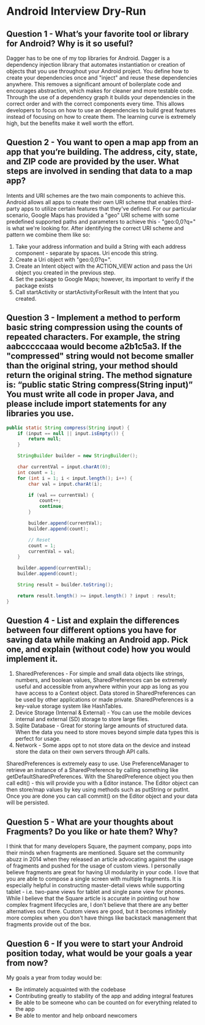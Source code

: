 # Android Interview Dry-Run

## Question 1 - What’s your favorite tool or library for Android? Why is it so useful?
Dagger has to be one of my top libraries for Android. Dagger is a dependency injection library that automates instantiation or creation of objects that you use throughout your Android project. You define how to create your dependencies once and "inject" and reuse these dependencies anywhere. This removes a significant amount of boilerplate code and encourages abstraction, which makes for cleaner and more testable code. Through the use of a dependency graph it builds your dependencies in the correct order and with the correct components every time. This allows developers to focus on how to use an dependencies to build great features instead of focusing on how to create them. The learning curve is extremely high, but the benefits make it well worth the effort.

## Question 2 - You want to open a map app from an app that you’re building. The address, city, state, and ZIP code are provided by the user. What steps are involved in sending that data to a map app?
Intents and URI schemes are the two main components to achieve this. Android allows all apps to create their own URI scheme that enables third-party apps to utilize certain features that they've defined. For our particular scenario, Google Maps has provided a "geo" URI scheme with some predefined supported paths and parameters to achieve this - "geo:0,0?q=<user address>" is what we're looking for. After identifying the correct URI scheme and pattern we combine them like so:
1. Take your address information and build a String with each address component - separate by spaces. Uri encode this string.
2. Create a Uri object with "geo:0,0?q=<uri encoded string>". 
3. Create an Intent object with the ACTION_VIEW action and pass the Uri object you created in the previous step.
4. Set the package to Google Maps; however, its important to verify if the package exists
4. Call startActivity or startActivityForResult with the Intent that you created. 

## Question 3 - Implement a method to perform basic string compression using the counts of repeated characters. For example, the string aabcccccaaa would become a2b1c5a3. If the "compressed" string would not become smaller than the original string, your method should return the original string. The method signature is: “public static String compress(String input)” You must write all code in proper Java, and please include import statements for any libraries you use.
```java
public static String compress(String input) {
    if (input == null || input.isEmpty()) {
        return null;
    }

    StringBuilder builder = new StringBuilder();

    char currentVal = input.charAt(0);
    int count = 1;
    for (int i = 1; i < input.length(); i++) {
        char val = input.charAt(i);

        if (val == currentVal) {
            count++;
            continue;
        }

        builder.append(currentVal);
        builder.append(count);

        // Reset
        count = 1;
        currentVal = val;
    }

    builder.append(currentVal);
    builder.append(count);

    String result = builder.toString();

    return result.length() >= input.length() ? input : result;
}
```

## Question 4 - List and explain the differences between four different options you have for saving data while making an Android app. Pick one, and explain (without code) how you would implement it.
1. SharedPreferences - For simple and small data objects like strings, numbers, and boolean values, SharedPreferences can be extremely useful and accessible from anywhere within your app as long as you have access to a Context object. Data stored in SharedPreferences can be used by other applications or made private. SharedPreferences is a key-value storage system like HashTables.
2. Device Storage (Internal & External) - You can use the mobile devices internal and external (SD) storage to store large files.
3. Sqlite Database - Great for storing large amounts of structured data. When the data you need to store moves beyond simple data types this is perfect for usage.
4. Network - Some apps opt to not store data on the device and instead store the data on their own servers through API calls. 

SharedPreferences is extremely easy to use. Use PreferenceManager to retrieve an instance of a SharedPreference by calling something like getDefaultSharedPreferences. With the SharedPreference object you then call edit() - this will provide you with a Editor instance. The Editor object can then store/map values by key using methods such as putString or putInt. Once you are done you can call commit() on the Editor object and your data will be persisted. 

## Question 5 - What are your thoughts about Fragments? Do you like or hate them? Why?
I think that for many developers Square, the payment company, pops into their minds when fragments are mentioned. Square set the community abuzz in 2014 when they released an article advocating against the usage of fragments and pushed for the usage of custom views. I personally believe fragments are great for having UI modularity in your code. I love that you are able to compose a single screen with multiple fragments. It is especially helpful in constructing master-detail views while supporting tablet - i.e. two-pane views for tablet and single pane view for phones. While I believe that the Square article is accurate in pointing out how complex fragment lifecycles are, I don't believe that there are any better alternatives out there. Custom views are good, but it becomes infinitely more complex when you don't have things like backstack management that fragments provide out of the box.

## Question 6 - If you were to start your Android position today, what would be your goals a year from now?
My goals a year from today would be:
- Be intimately acquainted with the codebase
- Contributing greatly to stability of the app and adding integral features
- Be able to be someone who can be counted on for everything related to the app
- Be able to mentor and help onboard newcomers
